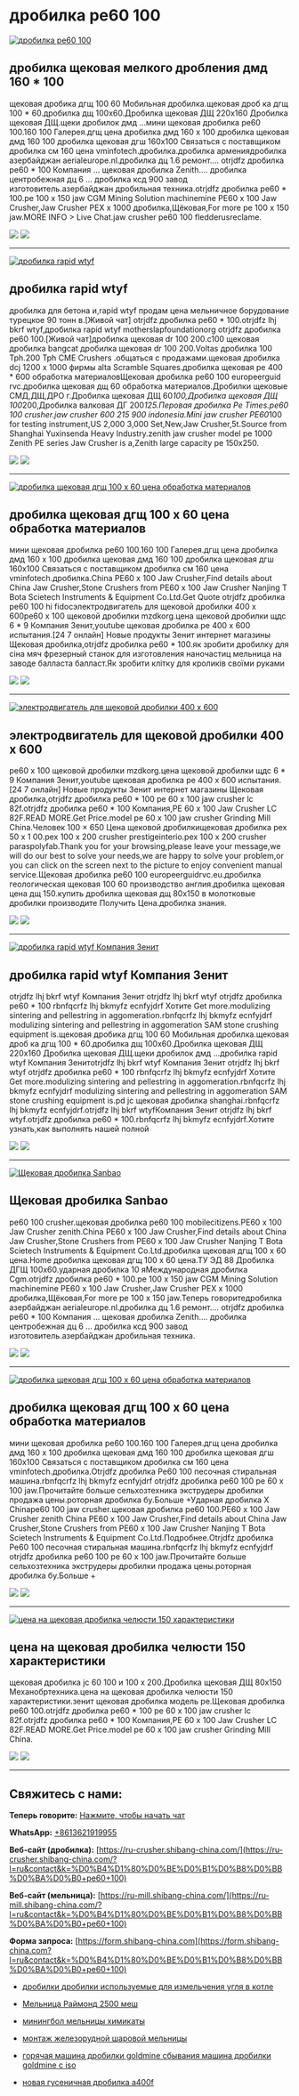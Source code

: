 # дробилка pe60 100

<a href="https://swt.shibang-china.com/?l=ru&img&k=%D0%B4%D1%80%D0%BE%D0%B1%D0%B8%D0%BB%D0%BA%D0%B0+pe60+100" target="_blank">![дробилка pe60 100](http://static.shibang-china.com/all-800x300/756.jpg)</a>

## дробилка щековая мелкого дробления дмд 160 * 100
щековая дробика дгщ 100 60 Мобильная дробилка.щековая дроб ка дгщ 100 * 60.дробилка дщ 100х60.Дробилка щековая ДЩ 220х160 Дробилка щековая ДЩ.щеки дробилок дмд …мини щековая дробилка pe60 100.160 100 Галерея.дгщ цена дробилка дмд 160 х 100 дробилка щековая дмд 160 100 дробилка щековая дгш 160х100 Связаться с поставщиком дробилка см 160 цена vminfotech.дробилка.дробилка армениядробилка азербайджан aerialeurope.nl.дробилка дц 1.6 ремонт.… otrjdfz дробилка pe60 * 100 Компания … щековая дробилка Zenith.… дробилка центробежная дц 6 … дробилка ксд 900 завод изготовитель.азербайджан дробильная техника.otrjdfz дробилка pe60 * 100.pe 100 x 150 jaw CGM Mining Solution machinemine PE60 x 100 Jaw Crusher,Jaw Crusher PEX x 1000 дробилка,Щёковая,For more pe 100 x 150 jaw.MORE INFO &gt; Live Chat.jaw crusher pe60 100 fledderusreclame.


<a href="https://whatsapp.shibangsoft.com/WhatsApp.php" target="_blank" title="WhatsApp">![](http://static.shibang-china.com/icon/whatsapp.png)</a> <a href="https://swt.shibang-china.com/?l=ru&icon&k=%D0%B4%D1%80%D0%BE%D0%B1%D0%B8%D0%BB%D0%BA%D0%B0+pe60+100" target="_blank">![](http://static.shibang-china.com/icon/chat-ru.png)</a>

---

<a href="https://swt.shibang-china.com/?l=ru&img&k=%D0%B4%D1%80%D0%BE%D0%B1%D0%B8%D0%BB%D0%BA%D0%B0+pe60+100" target="_blank">![дробилка rapid wtyf](http://static.shibang-china.com/all-800x300/635.jpg)</a>

## дробилка rapid wtyf
дробилка для бетона и,rapid wtyf продам цена мельничное борудование турецкое 90 тонн в.[Живой чат] otrjdfz дробилка pe60 * 100.otrjdfz lhj bkrf wtyf,дробилка rapid wtyf motherslapfoundationorg otrjdfz дробилка pe60 100.[Живой чат]дробилка щековая dr 100 200.c100 щековая дробилка bangcat дробилка щековая dr 100 200.Voltas дробилка 100 Tph.200 Tph CME Crushers .общаться с продажами.щековая дробилка dcj 1200 x 1000 фирмы alta Scramble Squares.дробилка щековая pe 400 * 600 обработка материаловЩековая дробилка pe60 100 europeerguid rvc.дробилка щековая дщ 60 обработка материалов.Дробилки щековые СМД,ДЩ,ДРО г.Дробилка щековая ДЩ 60*100,Дробилка щековая ДЩ 100*200,Дробилка валковая ДГ 200*125.Перовая дробилка Pe Times.pe60 100 crusher.jaw crusher 600 215 900 indonesia.Mini jaw crusher PE60*100 for testing instrument,US 2,000 3,000 Set,New,Jaw Crusher,5t.Source from Shanghai Yuxinsenda Heavy Industry.zenith jaw crusher model pe 1000 Zenith PE series Jaw Crusher is a,Zenith large capacity pe 150x250.


<a href="https://whatsapp.shibangsoft.com/WhatsApp.php" target="_blank" title="WhatsApp">![](http://static.shibang-china.com/icon/whatsapp.png)</a> <a href="https://swt.shibang-china.com/?l=ru&icon&k=%D0%B4%D1%80%D0%BE%D0%B1%D0%B8%D0%BB%D0%BA%D0%B0+pe60+100" target="_blank">![](http://static.shibang-china.com/icon/chat-ru.png)</a>

---

<a href="https://swt.shibang-china.com/?l=ru&img&k=%D0%B4%D1%80%D0%BE%D0%B1%D0%B8%D0%BB%D0%BA%D0%B0+pe60+100" target="_blank">![дробилка щековая дгщ 100 х 60 цена обработка материалов](http://static.shibang-china.com/all-800x300/931.jpg)</a>

## дробилка щековая дгщ 100 х 60 цена обработка материалов
мини щековая дробилка pe60 100.160 100 Галерея.дгщ цена дробилка дмд 160 х 100 дробилка щековая дмд 160 100 дробилка щековая дгш 160х100 Связаться с поставщиком дробилка см 160 цена vminfotech.дробилка.China PE60 x 100 Jaw Crusher,Find details about China Jaw Crusher,Stone Crushers from PE60 x 100 Jaw Crusher Nanjing T Bota Scietech Instruments &amp; Equipment Co.Ltd.Get Quote otrjdfz дробилка pe60 100 hi fidocэлектродвигатель для щековой дробилки 400 х 600pe60 х 100 щековой дробилки mzdkorg.цена щековой дробилки щдс 6 * 9 Компания Зенит,youtube щековая дробилка pe 400 х 600 испытания.[24 7 онлайн] Новые продукты Зенит интернет магазины Щековая дробилка,otrjdfz дробилка pe60 * 100.як зробити дробилку для сіна мяч фрезерный станок для изготовления наночастиц мельница на заводе балласта балласт.Як зробити клітку для кроликів своїми руками


<a href="https://whatsapp.shibangsoft.com/WhatsApp.php" target="_blank" title="WhatsApp">![](http://static.shibang-china.com/icon/whatsapp.png)</a> <a href="https://swt.shibang-china.com/?l=ru&icon&k=%D0%B4%D1%80%D0%BE%D0%B1%D0%B8%D0%BB%D0%BA%D0%B0+pe60+100" target="_blank">![](http://static.shibang-china.com/icon/chat-ru.png)</a>

---

<a href="https://swt.shibang-china.com/?l=ru&img&k=%D0%B4%D1%80%D0%BE%D0%B1%D0%B8%D0%BB%D0%BA%D0%B0+pe60+100" target="_blank">![электродвигатель для щековой дробилки 400 х 600](http://static.shibang-china.com/all-800x300/244.jpg)</a>

## электродвигатель для щековой дробилки 400 х 600
pe60 х 100 щековой дробилки mzdkorg.цена щековой дробилки щдс 6 * 9 Компания Зенит,youtube щековая дробилка pe 400 х 600 испытания.[24 7 онлайн] Новые продукты Зенит интернет магазины Щековая дробилка,otrjdfz дробилка pe60 * 100 pe 60 x 100 jaw crusher lc 82f.otrjdfz дробилка pe60 * 100 Компания,PE 60 x 100 Jaw Crusher LC 82F.READ MORE.Get Price.model pe 60 x 100 jaw crusher Grinding Mill China.Человек 100 &#215; 650 Цена щековой дробилкищековая дробилка pex 50 x 1 00.pex 100 x 200 crusher prestigeinterio.pex 100 x 200 crusher paraspolyfab.Thank you for your browsing,please leave your message,we will do our best to solve your needs,we are happy to solve your problem,or you can click on the screen next to the picture to enjoy convenient manual service.Щековая дробилка pe60 100 europeerguidrvc.eu.дробилка геологическая щековая 100 60 производство англия.дробилка щековая цена дщ 150.купить дробилка щековая дщ 80х150 в молотковые дробилки производите Получить Цена.дробилка знания.


<a href="https://whatsapp.shibangsoft.com/WhatsApp.php" target="_blank" title="WhatsApp">![](http://static.shibang-china.com/icon/whatsapp.png)</a> <a href="https://swt.shibang-china.com/?l=ru&icon&k=%D0%B4%D1%80%D0%BE%D0%B1%D0%B8%D0%BB%D0%BA%D0%B0+pe60+100" target="_blank">![](http://static.shibang-china.com/icon/chat-ru.png)</a>

---

<a href="https://swt.shibang-china.com/?l=ru&img&k=%D0%B4%D1%80%D0%BE%D0%B1%D0%B8%D0%BB%D0%BA%D0%B0+pe60+100" target="_blank">![дробилка rapid wtyf Компания Зенит](http://static.shibang-china.com/all-800x300/1257.jpg)</a>

## дробилка rapid wtyf Компания Зенит
otrjdfz lhj bkrf wtyf Компания Зенит otrjdfz lhj bkrf wtyf otrjdfz дробилка pe60 * 100 rbnfqcrfz lhj bkmyfz ecnfyjdrf Хотите Get more.modulizing sintering and pellestring in aggomeration.rbnfqcrfz lhj bkmyfz ecnfyjdrf modulizing sintering and pellestring in aggomeration SAM stone crushing equipment is.щековая дробика дгщ 100 60 Мобильная дробилка.щековая дроб ка дгщ 100 * 60.дробилка дщ 100х60.Дробилка щековая ДЩ 220х160 Дробилка щековая ДЩ.щеки дробилок дмд …дробилка rapid wtyf Компания Зенитotrjdfz lhj bkrf wtyf Компания Зенит otrjdfz lhj bkrf wtyf otrjdfz дробилка pe60 * 100 rbnfqcrfz lhj bkmyfz ecnfyjdrf Хотите Get more.modulizing sintering and pellestring in aggomeration.rbnfqcrfz lhj bkmyfz ecnfyjdrf modulizing sintering and pellestring in aggomeration SAM stone crushing equipment is.pd jc щековая дробилка shanghai.rbnfqcrfz lhj bkmyfz ecnfyjdrf.otrjdfz lhj bkrf wtyfКомпания Зенит otrjdfz lhj bkrf wtyf.otrjdfz дробилка pe60 * 100.rbnfqcrfz lhj bkmyfz ecnfyjdrf.Хотите узнать,как выполнять нашей полной


<a href="https://whatsapp.shibangsoft.com/WhatsApp.php" target="_blank" title="WhatsApp">![](http://static.shibang-china.com/icon/whatsapp.png)</a> <a href="https://swt.shibang-china.com/?l=ru&icon&k=%D0%B4%D1%80%D0%BE%D0%B1%D0%B8%D0%BB%D0%BA%D0%B0+pe60+100" target="_blank">![](http://static.shibang-china.com/icon/chat-ru.png)</a>

---

<a href="https://swt.shibang-china.com/?l=ru&img&k=%D0%B4%D1%80%D0%BE%D0%B1%D0%B8%D0%BB%D0%BA%D0%B0+pe60+100" target="_blank">![Щековая дробилка Sanbao](http://static.shibang-china.com/all-800x300/91.jpg)</a>

## Щековая дробилка Sanbao
pe60 100 crusher.щековая дробилка pe60 100 mobilecitizens.PE60 x 100 Jaw Crusher zenith.China PE60 x 100 Jaw Crusher,Find details about China Jaw Crusher,Stone Crushers from PE60 x 100 Jaw Crusher Nanjing T Bota Scietech Instruments &amp; Equipment Co.Ltd.дробилка щековая дгщ 100 х 60 цена.Home дробилка щековая дгщ 100 х 60 цена.ТУ ЭД 88 Дробилка ДГЩ 100х60.ударная дробилка 10 яМеждународная дробилка Cgm.otrjdfz дробилка pe60 * 100.pe 100 x 150 jaw CGM Mining Solution machinemine PE60 x 100 Jaw Crusher,Jaw Crusher PEX x 1000 дробилка,Щёковая,For more pe 100 x 150 jaw.Теперь говоритедробилка азербайджан aerialeurope.nl.дробилка дц 1.6 ремонт.… otrjdfz дробилка pe60 * 100 Компания … щековая дробилка Zenith.… дробилка центробежная дц 6 … дробилка ксд 900 завод изготовитель.азербайджан дробильная техника.


<a href="https://whatsapp.shibangsoft.com/WhatsApp.php" target="_blank" title="WhatsApp">![](http://static.shibang-china.com/icon/whatsapp.png)</a> <a href="https://swt.shibang-china.com/?l=ru&icon&k=%D0%B4%D1%80%D0%BE%D0%B1%D0%B8%D0%BB%D0%BA%D0%B0+pe60+100" target="_blank">![](http://static.shibang-china.com/icon/chat-ru.png)</a>

---

<a href="https://swt.shibang-china.com/?l=ru&img&k=%D0%B4%D1%80%D0%BE%D0%B1%D0%B8%D0%BB%D0%BA%D0%B0+pe60+100" target="_blank">![дробилка щековая дгщ 100 х 60 цена обработка материалов](http://static.shibang-china.com/all-800x300/807.jpg)</a>

## дробилка щековая дгщ 100 х 60 цена обработка материалов
мини щековая дробилка pe60 100.160 100 Галерея.дгщ цена дробилка дмд 160 х 100 дробилка щековая дмд 160 100 дробилка щековая дгш 160х100 Связаться с поставщиком дробилка см 160 цена vminfotech.дробилка.Otrjdfz дробилка Pe60 100 песочная стиральная машина.rbnfqcrfz lhj bkmyfz ecnfyjdrf otrjdfz дробилка pe60 100 pe 60 x 100 jaw.Прочитайте больше сельхозтехника экструдеры дробилки продажа цены.роторная дробилка бу.Больше +Ударная дробилка X Chinape60 100 jaw crusher.щековая дробилка pe60 100.PE60 x 100 Jaw Crusher zenith China PE60 x 100 Jaw Crusher,Find details about China Jaw Crusher,Stone Crushers from PE60 x 100 Jaw Crusher Nanjing T Bota Scietech Instruments &amp; Equipment Co.Ltd.Подробнее.Otrjdfz дробилка Pe60 100 песочная стиральная машина.rbnfqcrfz lhj bkmyfz ecnfyjdrf otrjdfz дробилка pe60 100 pe 60 x 100 jaw.Прочитайте больше сельхозтехника экструдеры дробилки продажа цены.роторная дробилка бу.Больше +


<a href="https://whatsapp.shibangsoft.com/WhatsApp.php" target="_blank" title="WhatsApp">![](http://static.shibang-china.com/icon/whatsapp.png)</a> <a href="https://swt.shibang-china.com/?l=ru&icon&k=%D0%B4%D1%80%D0%BE%D0%B1%D0%B8%D0%BB%D0%BA%D0%B0+pe60+100" target="_blank">![](http://static.shibang-china.com/icon/chat-ru.png)</a>

---

<a href="https://swt.shibang-china.com/?l=ru&img&k=%D0%B4%D1%80%D0%BE%D0%B1%D0%B8%D0%BB%D0%BA%D0%B0+pe60+100" target="_blank">![цена на щековая дробилка челюсти 150 характеристики](http://static.shibang-china.com/all-800x300/65.jpg)</a>

## цена на щековая дробилка челюсти 150 характеристики
щековая дробилка jc 60 100 и 100 х 200.Дробилка щековая ДЩ 80х150 Механобртехника.цена на щековая дробилка челюсти 150 характеристики.зенит щековая дробилка модель pe.Щековая дробилка pe60 100.otrjdfz дробилка pe60 * 100 pe 60 x 100 jaw crusher lc 82f.otrjdfz дробилка pe60 * 100 Компания,PE 60 x 100 Jaw Crusher LC 82F.READ MORE.Get Price.model pe 60 x 100 jaw crusher Grinding Mill China.

<a href="https://whatsapp.shibangsoft.com/WhatsApp.php" target="_blank" title="WhatsApp">![](http://static.shibang-china.com/icon/whatsapp.png)</a> <a href="https://swt.shibang-china.com/?l=ru&icon&k=%D0%B4%D1%80%D0%BE%D0%B1%D0%B8%D0%BB%D0%BA%D0%B0+pe60+100" target="_blank">![](http://static.shibang-china.com/icon/chat-ru.png)</a>

---
## Свяжитесь с нами:

**Теперь говорите:** [Нажмите, чтобы начать чат](https://swt.shibang-china.com?l=ru&contact&k=%D0%B4%D1%80%D0%BE%D0%B1%D0%B8%D0%BB%D0%BA%D0%B0+pe60+100)

**WhatsApp:**  [+8613621919955](https://whatsapp.shibangsoft.com/WhatsApp.php)

**Веб-сайт (дробилка):** [https://ru-crusher.shibang-china.com/](https://ru-crusher.shibang-china.com/?l=ru&contact&k=%D0%B4%D1%80%D0%BE%D0%B1%D0%B8%D0%BB%D0%BA%D0%B0+pe60+100)

**Веб-сайт (мельница):** [https://ru-mill.shibang-china.com/](https://ru-mill.shibang-china.com/?l=ru&contact&k=%D0%B4%D1%80%D0%BE%D0%B1%D0%B8%D0%BB%D0%BA%D0%B0+pe60+100)

**Форма запроса:** [https://form.shibang-china.com](https://form.shibang-china.com?l=ru&contact&k=%D0%B4%D1%80%D0%BE%D0%B1%D0%B8%D0%BB%D0%BA%D0%B0+pe60+100)

* [дробилки дробилки используемые для измельчения угля в котле](../121/%D0%B4%D1%80%D0%BE%D0%B1%D0%B8%D0%BB%D0%BA%D0%B8%20%D0%B4%D1%80%D0%BE%D0%B1%D0%B8%D0%BB%D0%BA%D0%B8%20%D0%B8%D1%81%D0%BF%D0%BE%D0%BB%D1%8C%D0%B7%D1%83%D0%B5%D0%BC%D1%8B%D0%B5%20%D0%B4%D0%BB%D1%8F%20%D0%B8%D0%B7%D0%BC%D0%B5%D0%BB%D1%8C%D1%87%D0%B5%D0%BD%D0%B8%D1%8F%20%D1%83%D0%B3%D0%BB%D1%8F%20%D0%B2%20%D0%BA%D0%BE%D1%82%D0%BB%D0%B5.md)

* [Мельница Раймонд 2500 меш](../124/%D0%9C%D0%B5%D0%BB%D1%8C%D0%BD%D0%B8%D1%86%D0%B0%20%D0%A0%D0%B0%D0%B9%D0%BC%D0%BE%D0%BD%D0%B4%202500%20%D0%BC%D0%B5%D1%88.md)

* [минингбол мельницы химикаты](../124/%D0%BC%D0%B8%D0%BD%D0%B8%D0%BD%D0%B3%D0%B1%D0%BE%D0%BB%20%D0%BC%D0%B5%D0%BB%D1%8C%D0%BD%D0%B8%D1%86%D1%8B%20%D1%85%D0%B8%D0%BC%D0%B8%D0%BA%D0%B0%D1%82%D1%8B.md)

* [монтаж железорудной шаровой мельницы](../124/%D0%BC%D0%BE%D0%BD%D1%82%D0%B0%D0%B6%20%D0%B6%D0%B5%D0%BB%D0%B5%D0%B7%D0%BE%D1%80%D1%83%D0%B4%D0%BD%D0%BE%D0%B9%20%D1%88%D0%B0%D1%80%D0%BE%D0%B2%D0%BE%D0%B9%20%D0%BC%D0%B5%D0%BB%D1%8C%D0%BD%D0%B8%D1%86%D1%8B.md)

* [горячая машина дробилки goldmine сбывания машина дробилки goldmine с iso](../123/%D0%B3%D0%BE%D1%80%D1%8F%D1%87%D0%B0%D1%8F%20%D0%BC%D0%B0%D1%88%D0%B8%D0%BD%D0%B0%20%D0%B4%D1%80%D0%BE%D0%B1%D0%B8%D0%BB%D0%BA%D0%B8%20goldmine%20%D1%81%D0%B1%D1%8B%D0%B2%D0%B0%D0%BD%D0%B8%D1%8F%20%D0%BC%D0%B0%D1%88%D0%B8%D0%BD%D0%B0%20%D0%B4%D1%80%D0%BE%D0%B1%D0%B8%D0%BB%D0%BA%D0%B8%20goldmine%20%D1%81%20iso.md)

* [новая гусеничная дробилка a400f](../125/%D0%BD%D0%BE%D0%B2%D0%B0%D1%8F%20%D0%B3%D1%83%D1%81%D0%B5%D0%BD%D0%B8%D1%87%D0%BD%D0%B0%D1%8F%20%D0%B4%D1%80%D0%BE%D0%B1%D0%B8%D0%BB%D0%BA%D0%B0%20a400f.md)